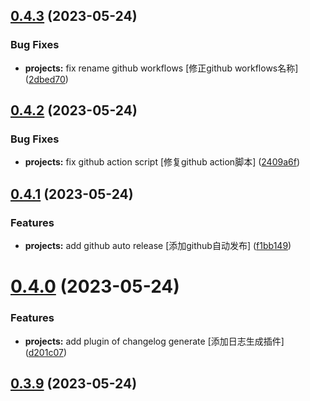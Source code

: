 ## [0.4.3](https://github.com/soybeanjs/eslint-config/compare/v0.4.2...v0.4.3) (2023-05-24)


### Bug Fixes

* **projects:** fix rename github workflows [修正github workflows名称] ([2dbed70](https://github.com/soybeanjs/eslint-config/commit/2dbed70a53208bfb96ded9613fed1d92b67e6912))



## [0.4.2](https://github.com/soybeanjs/eslint-config/compare/v0.4.1...v0.4.2) (2023-05-24)


### Bug Fixes

* **projects:** fix github action script [修复github action脚本] ([2409a6f](https://github.com/soybeanjs/eslint-config/commit/2409a6f9996bc42dea90bf45c3a0c937e7942611))



## [0.4.1](https://github.com/soybeanjs/eslint-config/compare/v0.4.0...v0.4.1) (2023-05-24)


### Features

* **projects:** add github auto release [添加github自动发布] ([f1bb149](https://github.com/soybeanjs/eslint-config/commit/f1bb1498088d299d862ac51233af9b4cacd091e6))



# [0.4.0](https://github.com/soybeanjs/eslint-config/compare/v0.3.9...v0.4.0) (2023-05-24)


### Features

* **projects:** add plugin of changelog generate [添加日志生成插件] ([d201c07](https://github.com/soybeanjs/eslint-config/commit/d201c075007f37005c7e86dbd34c907ac35e7470))



## [0.3.9](https://github.com/soybeanjs/eslint-config/compare/v0.3.8...v0.3.9) (2023-05-24)



